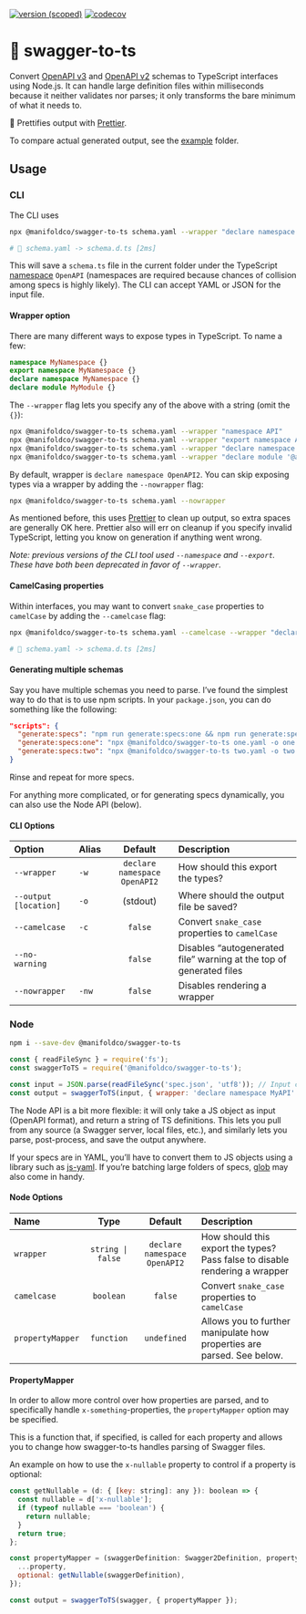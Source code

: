 [![version
(scoped)](https://img.shields.io/npm/v/@manifoldco/swagger-to-ts.svg)](https://www.npmjs.com/package/@manifoldco/swagger-to-ts)
[![codecov](https://codecov.io/gh/manifoldco/swagger-to-ts/branch/master/graph/badge.svg)](https://codecov.io/gh/manifoldco/swagger-to-ts)

# 📘️ swagger-to-ts

Convert [OpenAPI v3][openapi3] and [OpenAPI v2][openapi2] schemas to TypeScript interfaces using
Node.js. It can handle large definition files within milliseconds because it neither validates nor
parses; it only transforms the bare minimum of what it needs to.

💅 Prettifies output with [Prettier][prettier].

To compare actual generated output, see the [example](./example) folder.

## Usage

### CLI

The CLI uses

```bash
npx @manifoldco/swagger-to-ts schema.yaml --wrapper "declare namespace OpenAPI" --output schema.d.ts

# 🚀 schema.yaml -> schema.d.ts [2ms]
```

This will save a `schema.ts` file in the current folder under the TypeScript [namespace][namespace]
`OpenAPI` (namespaces are required because chances of collision among specs is highly likely). The
CLI can accept YAML or JSON for the input file.

#### Wrapper option

There are many different ways to expose types in TypeScript. To name a few:

```ts
namespace MyNamespace {}
export namespace MyNamespace {}
declare namespace MyNamespace {}
declare module MyModule {}
```

The `--wrapper` flag lets you specify any of the above with a string (omit the `{}`):

```bash
npx @manifoldco/swagger-to-ts schema.yaml --wrapper "namespace API"
npx @manifoldco/swagger-to-ts schema.yaml --wrapper "export namespace API"
npx @manifoldco/swagger-to-ts schema.yaml --wrapper "declare namespace API"
npx @manifoldco/swagger-to-ts schema.yaml --wrapper "declare module '@api'"
```

By default, wrapper is `declare namespace OpenAPI2`. You can skip exposing types via a wrapper by
adding the `--nowrapper` flag:

```bash
npx @manifoldco/swagger-to-ts schema.yaml --nowrapper
```

As mentioned before, this uses [Prettier][prettier] to clean up output, so extra spaces are
generally OK here. Prettier also will err on cleanup if you specify invalid TypeScript, letting you
know on generation if anything went wrong.

_Note: previous versions of the CLI tool used `--namespace` and `--export`. These have both been
deprecated in favor of `--wrapper`._

#### CamelCasing properties

Within interfaces, you may want to convert `snake_case` properties to `camelCase` by adding the
`--camelcase` flag:

```bash
npx @manifoldco/swagger-to-ts schema.yaml --camelcase --wrapper "declare namespace OpenAPI" --output schema.d.ts

# 🚀 schema.yaml -> schema.d.ts [2ms]
```

#### Generating multiple schemas

Say you have multiple schemas you need to parse. I’ve found the simplest way to do that is to use
npm scripts. In your `package.json`, you can do something like the following:

```json
"scripts": {
  "generate:specs": "npm run generate:specs:one && npm run generate:specs:two",
  "generate:specs:one": "npx @manifoldco/swagger-to-ts one.yaml -o one.d.ts",
  "generate:specs:two": "npx @manifoldco/swagger-to-ts two.yaml -o two.d.ts"
}
```

Rinse and repeat for more specs.

For anything more complicated, or for generating specs dynamically, you can also use the Node API
(below).

#### CLI Options

| Option                | Alias |           Default            | Description                                                         |
| :-------------------- | :---- | :--------------------------: | :------------------------------------------------------------------ |
| `--wrapper`           | `-w`  | `declare namespace OpenAPI2` | How should this export the types?                                   |
| `--output [location]` | `-o`  |           (stdout)           | Where should the output file be saved?                              |
| `--camelcase`         | `-c`  |           `false`            | Convert `snake_case` properties to `camelCase`                      |
| `--no-warning`        |       |           `false`            | Disables “autogenerated file” warning at the top of generated files |
| `--nowrapper`         | `-nw` |           `false`            | Disables rendering a wrapper                                        |

### Node

```bash
npm i --save-dev @manifoldco/swagger-to-ts
```

```js
const { readFileSync } = require('fs');
const swaggerToTS = require('@manifoldco/swagger-to-ts');

const input = JSON.parse(readFileSync('spec.json', 'utf8')); // Input can be any JS object (OpenAPI format)
const output = swaggerToTS(input, { wrapper: 'declare namespace MyAPI' }); // Outputs TypeScript defs as a string (to be parsed, or written to a file)
```

The Node API is a bit more flexible: it will only take a JS object as input (OpenAPI format), and
return a string of TS definitions. This lets you pull from any source (a Swagger server, local
files, etc.), and similarly lets you parse, post-process, and save the output anywhere.

If your specs are in YAML, you’ll have to convert them to JS objects using a library such as
[js-yaml][js-yaml]. If you’re batching large folders of specs, [glob][glob] may also come in handy.

#### Node Options

| Name             |       Type        |           Default            | Description                                                                 |
| :--------------- | :---------------: | :--------------------------: | :-------------------------------------------------------------------------- |
| `wrapper`        | `string \| false` | `declare namespace OpenAPI2` | How should this export the types? Pass false to disable rendering a wrapper |
| `camelcase`      |     `boolean`     |           `false`            | Convert `snake_case` properties to `camelCase`                              |
| `propertyMapper` |    `function`     |         `undefined`          | Allows you to further manipulate how properties are parsed. See below.      |

#### PropertyMapper

In order to allow more control over how properties are parsed, and to specifically handle
`x-something`-properties, the `propertyMapper` option may be specified.

This is a function that, if specified, is called for each property and allows you to change how
swagger-to-ts handles parsing of Swagger files.

An example on how to use the `x-nullable` property to control if a property is optional:

```js
const getNullable = (d: { [key: string]: any }): boolean => {
  const nullable = d['x-nullable'];
  if (typeof nullable === 'boolean') {
    return nullable;
  }
  return true;
};

const propertyMapper = (swaggerDefinition: Swagger2Definition, property: Property): Property => ({
  ...property,
  optional: getNullable(swaggerDefinition),
});

const output = swaggerToTS(swagger, { propertyMapper });
```

[glob]: https://www.npmjs.com/package/glob
[js-yaml]: https://www.npmjs.com/package/js-yaml
[openapi2]: https://swagger.io/specification/v2/
[openapi3]: https://swagger.io/specification
[namespace]: https://www.typescriptlang.org/docs/handbook/namespaces.html
[prettier]: https://npmjs.com/prettier
